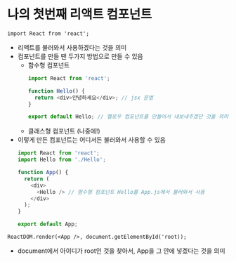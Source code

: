 # 나의 첫번째 리액트 컴포넌트
`import React from 'react';`
- 리액트를 불러와서 사용하겠다는 것을 의미
- 컴포넌트를 만들 땐 두가지 방법으로 만들 수 있음
  - 함수형 컴포넌트
    ```javascript
    import React from 'react';

    function Hello() {
      return <div>안녕하세요</div>; // jsx 문법
    }

    export default Hello; // 헬로우 컴포넌트를 만들어서 내보내주겠단 것을 의미
    ```
  - 클래스형 컴포넌트 (나중에!)
- 이렇게 만든 컴포넌트는 어디서든 불러와서 사용할 수 있음
  ```javascript
  import React from 'react';
  import Hello from './Hello';

  function App() {
    return (
      <div>
        <Hello /> // 함수형 컴포넌트 Hello를 App.js에서 불러와서 사용
      </div>
    );
  }

  export default App;
  ```
`ReactDOM.render(<App />, document.getElementById('root));`
- document에서 아이디가 root인 것을 찾아서, App을 그 안에 넣겠다는 것을 의미
